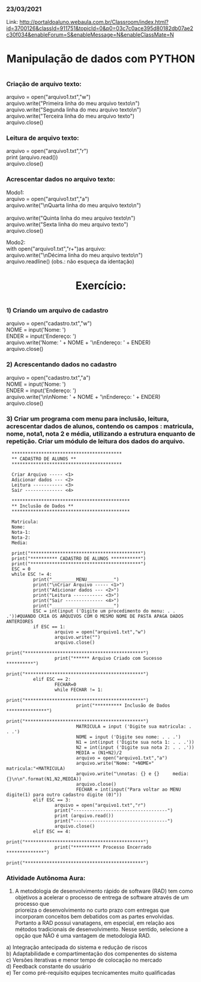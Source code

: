 ### 23/03/2021
Link: http://portaldoaluno.webaula.com.br/Classroom/index.html?id=3700126&classId=911751&topicId=0&p0=03c7c0ace395d80182db07ae2c30f034&enableForum=S&enableMessage=N&enableClassMate=N
<h1 align="center">Manipulação de dados com PYTHON<h1>
 
### Criação de arquivo texto:

arquivo = open("arquivo1.txt","w")<br>
arquivo.write("Primeira linha do meu arquivo texto\n")<br>
arquivo.write("Segunda linha do meu arquivo texto\n")<br>
arquivo.write("Terceira linha do meu arquivo texto")<br>
arquivo.close()<br>

### Leitura de arquivo texto:

arquivo = open("arquivo1.txt","r")<br>
print (arquivo.read())<br>
arquivo.close()<br>

### Acrescentar dados no arquivo texto:

Modo1:<br>
arquivo = open("arquivo1.txt","a")<br>
arquivo.write("\nQuarta linha do meu arquivo texto\n")<br><br>
arquivo.write("Quinta linha do meu arquivo texto\n")<br>
arquivo.write("Sexta linha do meu arquivo texto")<br>
arquivo.close()<br>

Modo2:<br>
with open("arquivo1.txt","r+")as arquivo:<br>
arquivo.write("\nDécima linha do meu arquivo texto\n")<br>
arquivo.readline() (obs.: não esqueça da identação)<br>

<h1 align="center">Exercício:<h1>

### 1) Criando um arquivo de cadastro

arquivo = open("cadastro.txt","w")<br>
NOME = input('Nome: ')<br>
ENDER = input('Endereço: ')<br>
arquivo.write('Nome: ' + NOME + '\nEndereço: ' + ENDER)<br>
arquivo.close()<br>

### 2) Acrescentando dados no cadastro

arquivo = open("cadastro.txt","a")<br>
NOME = input('Nome: ')<br>
ENDER = input('Endereço: ')<br>
arquivo.write('\n\nNome: ' + NOME + '\nEndereço: ' + ENDER)<br>
arquivo.close()<br>

### 3) Criar um programa com menu para inclusão, leitura, acrescentar dados de alunos, contendo os campos : matricula, nome, nota1, nota 2 e média, utilizando a estrutura enquanto de repetição. Criar um módulo de leitura dos dados do arquivo.

      *****************************************
      ** CADASTRO DE ALUNOS **
      *****************************************

      Criar Arquivo ----- <1>
      Adicionar dados --- <2>
      Leitura ----------- <3>
      Sair -------------- <4>

      ********************************************
      ** Inclusão de Dados **
      ********************************************

      Matricula:
      Nome:
      Nota-1:
      Nota-2:
      Media:
      
      print("*****************************************")
      print("********** CADASTRO DE ALUNOS ***********")
      print("*****************************************")
      ESC = 0
      while ESC != 4:
              print("_________MENU__________")
              print("\nCriar Arquivo ----- <1>")
              print("Adicionar dados --- <2>")
              print("Leitura ----------- <3>")
              print("Sair -------------- <4>")
              print("_______________________")
              ESC = int(input ('Digite um procedimento do menu: . . .'))#QUANDO CRIA OS ARQUIVOS COM O MESMO NOME DE PASTA APAGA DADOS ANTERIORES
              if ESC == 1:
                      arquivo = open("arquivo1.txt","w")
                      arquivo.write("")
                      arquivo.close()
                      print("********************************************")
                      print("****** Arquivo Criado com Sucesso **********")
                      print("********************************************")
              elif ESC == 2:
                      FECHAR=0
                      while FECHAR != 1:
                              print("********************************************")
                              print("********** Inclusão de Dados ***************")
                              print("********************************************")
                              MATRICULA = input ('Digite sua matricula: . . .')
                              NOME = input ('Digite seu nome: . . .')
                              N1 = int(input ('Digite sua nota 1: . . .'))
                              N2 = int(input ('Digite sua nota 2: . . .'))
                              MEDIA = (N1+N2)/2
                              arquivo = open("arquivo1.txt","a")
                              arquivo.write("Nome: "+NOME+"    matricula:"+MATRICULA)
                              arquivo.write("\nnotas: {} e {}     media: {}\n\n".format(N1,N2,MEDIA))
                              arquivo.close()
                              FECHAR = int(input("Para voltar ao MENU digite(1) para outro cadastro digite (0)"))
              elif ESC == 3:
                      arquivo = open("arquivo1.txt","r")
                      print("-----------------------------------")
                      print (arquivo.read())
                      print("-----------------------------------")
                      arquivo.close()
              elif ESC == 4:
                      print("********************************************")
                      print("********** Processo Encerrado **************")
                      print("********************************************")

            

<h3>Atividade Autõnoma Aura:</h3>

1) A metodologia de desenvolvimento rápido de software (RAD) tem como objetivos a acelerar o processo de entrega de software através de um processo que <br>prioreiza o desenvolvimento no curto prazo com entregas que incorporam conceitos bem debatidos com as partes envolvidas. Portanto a RAD possui vanatagens, em especial, em relação aos métodos tradicionais de desenvolvimento. Nesse sentido, selecione a opção que NÃO é uma vantagem de metodologia RAD.

a) Integração antecipada do sistema e redução de riscos<br>
b) Adaptabilidade e compartimentação dos compenentes do sistema<br>
c) Versões iterativas e menor tempo de colocação no mercado<br>
d) Feedback constante do usuário<br>
e) Ter como pré-requisito equipes tecnicamentes muito qualificadas<br>













